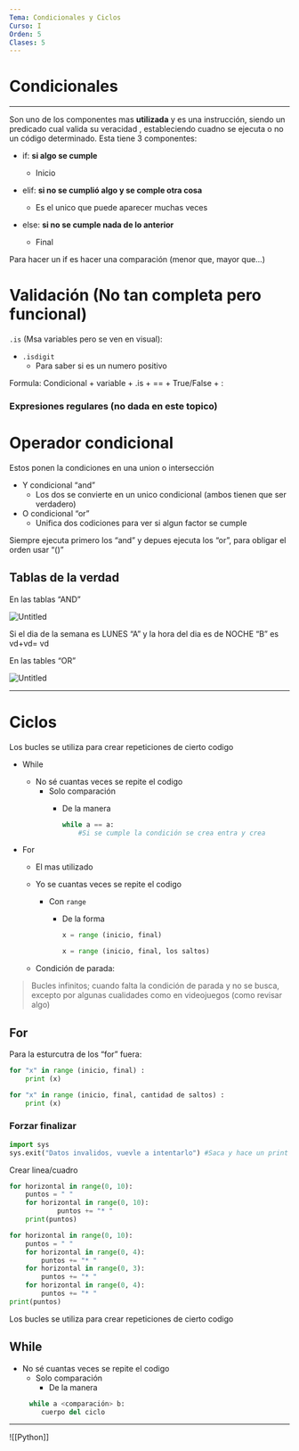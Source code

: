 ```yaml
---
Tema: Condicionales y Ciclos
Curso: I
Orden: 5
Clases: 5
---
```


# Condicionales

---

Son uno de los componentes mas ********utilizada******** y es una instrucción, siendo un predicado cual valida su veracidad , estableciendo cuadno se ejecuta o no un código determinado. Esta tiene 3 componentes:

- if: **si algo se cumple**
	- Inicio


- elif: **si no se cumplió algo y se comple otra cosa**
	- Es el unico que puede aparecer muchas veces

- else: **si no se cumple nada de lo anterior** 
	- Final


Para hacer un if es hacer una comparación (menor que, mayor que…)

# Validación (No tan completa pero funcional)

`.is` (Msa variables pero se ven en visual):

- `.isdigit`
    - Para saber si es un numero positivo

Formula: Condicional + variable + .is + == + True/False + :

### Expresiones regulares (no dada en este topico)

# Operador condicional

Estos ponen la condiciones en una union o intersección

- Y condicional “and”
    - Los dos se convierte en un unico condicional (ambos tienen que ser verdadero)
- O condicional “or”
    - Unifica dos codiciones para ver si algun factor se cumple

Siempre ejecuta primero los “and” y depues ejecuta los “or”, para obligar el orden usar “()”

## Tablas de la verdad

En las tablas “AND”

![Untitled](Curso%20I/Continuación/Untitled.png)

Si el dia de la semana es LUNES “A” y la hora del dia es de NOCHE “B” es vd+vd= vd

En las tables “OR”

![Untitled](Untitled%201.png)

---

# Ciclos

Los bucles se utiliza para crear repeticiones de cierto codigo 

- While
    - No sé cuantas veces se repite el codigo
        - Solo comparación
            - De la manera
                
                ```python
                while a == a:
                    #Si se cumple la condición se crea entra y crea
                
                ```
                
- For
    - El mas utilizado
    - Yo se cuantas veces se repite el codigo
        - Con `range`
            - De la forma
                
                ```python
                x = range (inicio, final)
                
                x = range (inicio, final, los saltos)
                ```
                
    - Condición de parada:
    

> Bucles infinitos; cuando falta la condición de parada y no se busca, excepto por algunas cualidades como en videojuegos (como revisar algo)
> 
## For


Para la esturcutra de los “for” fuera:

```python
for "x" in range (inicio, final) :
    print (x)
```

```python
for "x" in range (inicio, final, cantidad de saltos) :
    print (x)
```

### Forzar finalizar

```python
import sys
sys.exit("Datos invalidos, vuevle a intentarlo") #Saca y hace un print
```

Crear linea/cuadro 

```python
for horizontal in range(0, 10):
    puntos = " "
    for horizontal in range(0, 10):
            puntos += "* "
    print(puntos)

for horizontal in range(0, 10):
    puntos = " "
    for horizontal in range(0, 4):
        puntos += "* "
    for horizontal in range(0, 3):
        puntos += "* "
    for horizontal in range(0, 4):
        puntos += "* "
print(puntos)
```


Los bucles se utiliza para crear repeticiones de cierto codigo 

## While
- No sé cuantas veces se repite el codigo
    - Solo comparación
        - De la manera
    
```python
     while a <comparación> b:
	    cuerpo del ciclo     
```
            


---

![[Python]]